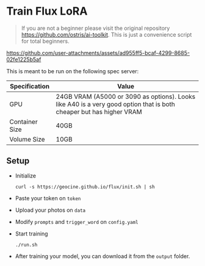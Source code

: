 # Train Flux LoRA

> If you are not a beginner please visit the original repository https://github.com/ostris/ai-toolkit. This is just a convenience script for total beginners.

https://github.com/user-attachments/assets/ad955ff5-bcaf-4299-8685-02fe1225b5af


This is meant to be run on the following spec server:

| Specification   | Value  |
|-----------------|--------|
| GPU             | 24GB VRAM (A5000 or 3090 as options). Looks like A40 is a very good option that is both cheaper but has higher VRAM   |
| Container Size  | 40GB   |
| Volume Size     | 10GB   |

## Setup

- Initialize

    ```
    curl -s https://geocine.github.io/flux/init.sh | sh
    ```
- Paste your token on `token`
- Upload your photos on `data`
- Modify `prompts` and `trigger_word` on `config.yaml`
- Start training

    ```
    ./run.sh
    ```
- After training your model, you can download it from the `output` folder.
